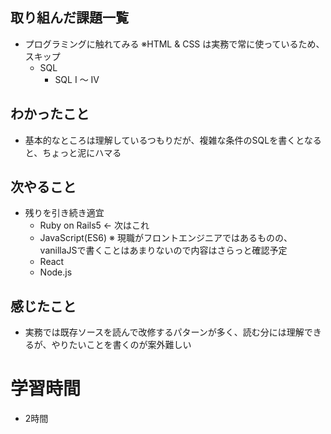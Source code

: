 ## 取り組んだ課題一覧
* プログラミングに触れてみる ※HTML & CSS は実務で常に使っているため、スキップ
  * SQL
    * SQL Ⅰ ～ Ⅳ  
## わかったこと
  * 基本的なところは理解しているつもりだが、複雑な条件のSQLを書くとなると、ちょっと泥にハマる
## 次やること
  * 残りを引き続き適宜
    * Ruby on Rails5  <- 次はこれ
    * JavaScript(ES6)  ※ 現職がフロントエンジニアではあるものの、vanillaJSで書くことはあまりないので内容はさらっと確認予定
    * React
    * Node.js
## 感じたこと
  * 実務では既存ソースを読んで改修するパターンが多く、読む分には理解できるが、やりたいことを書くのが案外難しい
# 学習時間
  * 2時間 

